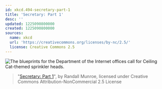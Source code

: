 ```yaml
---
id: xkcd.494-secretary-part-1
title: 'Secretary: Part 1'
desc: ''
updated: 1225090800000
created: 1225090800000
sources:
  name: xkcd
  url: 'https://creativecommons.org/licenses/by-nc/2.5/'
  license: Creative Commons 2.5
---
```

![The blueprints for the Department of the Internet offices call for Ceiling Cat-themed sprinkler heads.](https://imgs.xkcd.com/comics/secretary_part_1.png)
> "[Secretary: Part 1](https://xkcd.com/494/)", by Randall Munroe, licensed under Creative Commons Attribution-NonCommercial 2.5 License
